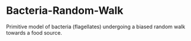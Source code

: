 # Bacteria-Random-Walk
Primitive model of bacteria (flagellates) undergoing a biased random walk towards a food source.

